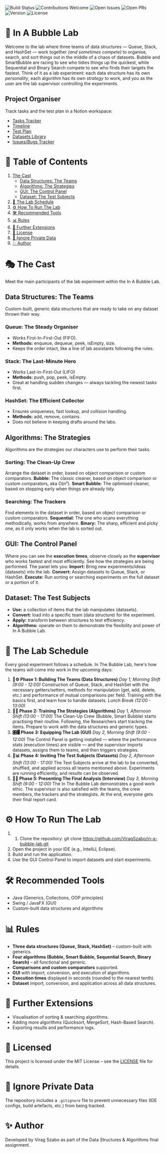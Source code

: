 ![Build Status](https://img.shields.io/github/actions/workflow/status/ViragSzabo/in-a-bubble-lab/build.yml?branch=main)
![Contributions Welcome](https://img.shields.io/badge/contributions-welcome-brightgreen)
![Open Issues](https://img.shields.io/github/issues/ViragSzabo/in-a-bubble-lab)
![Open PRs](https://img.shields.io/github/issues-pr/ViragSzabo/in-a-bubble-lab)
![Version](https://img.shields.io/github/v/release/ViragSzabo/in-a-bubble-lab)
![License](https://img.shields.io/github/license/ViragSzabo/in-a-bubble-lab)

# 🫧 In A Bubble Lab
Welcome to the lab where three teams of data structures — Queue, Stack, and HashSet — work together _(and sometimes compete)_ to organise, search, and sort things out in the middle of a chaos of datasets. Bubble and SmartBubble are racing to see who tidies things up the quickest, while Sequential and Binary Search compete to see who finds their targets the fastest.
Think of it as a lab experiment: each data structure has its own _personality_, each algorithm has its own _strategy_ to work, and you as the user are the lab supervisor controlling the experiments.

## Project Organiser
Track tasks and the test plan in a Notion workspace:
- [Tasks Tracker](https://www.notion.so/27ee1fdd31ff80c2a94cf8293c73016c?pvs=21)
- [Timeline](https://www.notion.so/Timeline-27ee1fdd31ff80a1a237db5b74cf8f61?pvs=21)
- [Test Plan](https://www.notion.so/Test-Plan-27ee1fdd31ff80af8d62da415b80880a?pvs=21)
- [Datasets Library](https://www.notion.so/Datasets-Library-27ee1fdd31ff803184c0c3e30967a8a5?pvs=21)
- [Issues/Bugs Tracker](https://www.notion.so/Issues-Bugs-Tracker-27ee1fdd31ff800686a2faeda815dd22?pvs=21)

# 🧭 Table of Contents
1. [The Cast](#the-cast)  
   - [Data Structures: The Teams](#data-structures-the-teams)  
   - [Algorithms: The Strategies](#algorithms-the-strategies)  
   - [GUI: The Control Panel](#gui-the-control-panel)  
   - [Dataset: The Test Subjects](#dataset-the-test-subjects)  
2. [🧪 The Lab Schedule](#-the-lab-schedule)  
3. [⚙️ How To Run The Lab](#️-how-to-run-the-lab)  
4. [🛠 Recommended Tools](#-recommended-tools)  
5. [📊 Rules](#-rules)  
6. [🔮 Further Extensions](#-further-extensions)  
7. [📜 License](#-licensed)  
8. [🚫 Ignore Private Data](#-ignore-private-data)  
9. [✨ Author](#-author)

# 🎭 The Cast
Meet the main participants of the lab experiment within the In A Bubble Lab.
## Data Structures: The Teams
Custom-built, generic data structures that are ready to take on any dataset thrown their way.
### Queue: The Steady Organiser
- Works First-In-First-Out (FIFO).
- **Methods:** enqueue, dequeue, peek, isEmpty, size.
- Keeps the order intact, like a line of lab assistants following the rules.
### Stack: The Last-Minute Hero
- Works Last-In-First-Out (LIFO)
- **Methods:** push, pop, peek, isEmpty.
- Great at handling sudden changes — always tackling the newest tasks first.
### HashSet: The Efficient Collector
- Ensures uniqueness, fast lookup, and collision handling.
- **Methods:** add, remove, contains.
- Does not believe in keeping drafts around the labs.
## Algorithms: The Strategies
Algorithms are the strategies our characters use to perform their tasks.
### Sorting: The Clean-Up Crew
Arrange the dataset in order, based on object comparison or custom comparators.
**Bubble:** The classic cleaner, based on object comparison or custom comparators, aka O(n²).
**Smart Bubble:** The optimised cleaner, based on stopping early when things are already tidy.
### Searching: The Trackers
Find elements in the dataset in order, based on object comparison or custom comparators.
**Sequential:** The one who scans everything methodically, works from anywhere.
**Binary:** The sharp, efficient and picky one, as it only works when the lab is sorted out.
## GUI: The Control Panel
Where you can see the **execution times**, observe closely as the **supervisor** who works fastest and most efficiently. See how the strategies are being performed. The panel lets you:
**Import:** Bring new experiments/ideas (datasets) into the lab.
**Convert:** Assign datasets to Queue, Stack, or HashSet.
**Execute:** Run sorting or searching experiments on the full dataset or a portion of it.
## Dataset: The Test Subjects
- **Use:** a collection of items that the lab manipulates (datasets).
- **Convert:** load into a specific team (data structure) for the experiment.
- **Apply:** transform between structures to test efficiency.
- **Algorithms:** operate on them to demonstrate the flexibility and power of In A Bubble Lab.

# 🧪 The Lab Schedule
Every good experiment follows a schedule. In The Bubble Lab, here's how the teams will come into work in the upcoming days:
1. **🧱⚙️ Phase 1: Building The Teams (Data Structures)**
_Day 1, Morning Shift (9:00 - 12:00)_
Construction of Queue, Stack, and HashSet with the necessary getters/setters, methods for manipulation (get, add, delete, etc.) and performance of mutual comparisons per field. Training with the basics first, and learn how to handle datasets.
_Lunch Break (12:00 - 13:00)_
2. **🧹🐾 Phase 2: Training The Strategies (Algorithms)**
_Day 1, Afternoon Shift (13:00 - 17:00)_
The Clean-Up Crew (Bubble, Smart Bubble) starts practising their routine. 
Following, the Researchers start tracking the items. Prepare to work with the data structures and generic types.
3. **🎛️🖥️ Phase 3: Equipping The Lab (GUI)**
_Day 2, Morning Shift (9:00 - 12:00)_
The Control Panel is getting installed — where the performance stats (execution times) are visible — and the supervisor imports datasets, assigns them to teams, and then triggers strategies. 
4. **🧬📊 Phase 4: Inviting The Test Subjects (Datasets)**
_Day 2, Afternoon Shift (13:00 - 17:00)_
The Test Subjects arrive at the lab to be converted, shuffled, and applied across all teams mentioned above. Experiments are running efficiently, and results can be observed.
5. **📜🎉 Phase 5: Presenting The Final Analysis (Interview)**
_Day 3, Morning Shift (9:00 - 12:00)_
The In The Bubble Lab demonstrates a good work ethic. The supervisor is also satisfied with the teams, the crew members, the trackers and the strategists. At the end, everyone gets their final report card.

# ⚙️ How To Run The Lab
1. 1. Clone the repository:
   git clone https://github.com/ViragSzabo/in-a-bubble-lab.git
2. Open the project in your IDE (e.g., IntelliJ, Eclipse).
3. Build and run the application.
4. Use the GUI Control Panel to import datasets and start experiments.

# 🛠 Recommended Tools
- Java (Generics, Collections, OOP principles)
- Swing / JavaFX (GUI)
- Custom-built data structures and algorithms

# 📊 Rules
- **Three data structures (Queue, Stack, HashSet)** – custom-built with generics.
- **Four algorithms (Bubble, Smart Bubble, Sequential Search, Binary Search)** – all functional and generic.
- **Comparisons and custom comparators** supported.
- **GUI** with import, conversion, and execution of algorithms.
- **Execution times** displayed in seconds (rounded to the nearest tenth).
- **Dataset** import, conversion, and application across all data structures.

# 🔮 Further Extensions
- Visualisation of sorting & searching algorithms.
- Adding more algorithms (Quicksort, MergeSort, Hash-Based Search).
- Exporting results and performance logs.

# 📜 Licensed 
This project is licensed under the MIT License – see the [LICENSE](LICENSE) file for details.

# 🚫 Ignore Private Data
The repository includes a `.gitignore` file to prevent unnecessary files (IDE configs, build artefacts, etc.) from being tracked.

# ✨ Author
Developed by Virag Szabo as part of the Data Structures & Algorithms final assignment.

